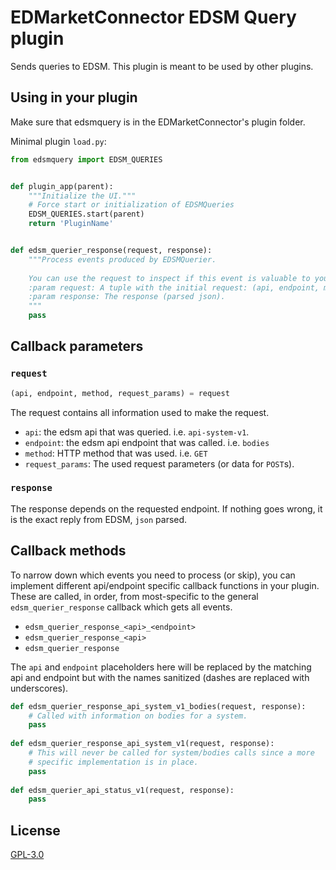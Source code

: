 # EDMarketConnector EDSM Query plugin

Sends queries to EDSM. This plugin is meant to be used by other plugins.

## Using in your plugin

Make sure that edsmquery is in the EDMarketConnector's plugin folder.

Minimal plugin `load.py`:    
```python
from edsmquery import EDSM_QUERIES


def plugin_app(parent):
    """Initialize the UI."""
    # Force start or initialization of EDSMQueries
    EDSM_QUERIES.start(parent)
    return 'PluginName'


def edsm_querier_response(request, response):
    """Process events produced by EDSMQuerier.
    
    You can use the request to inspect if this event is valuable to you.
    :param request: A tuple with the initial request: (api, endpoint, method, request_params)
    :param response: The response (parsed json).
    """
    pass
```

## Callback parameters
### `request`

```python
(api, endpoint, method, request_params) = request
```

The request contains all information used to make the request.
* `api`: the edsm api that was queried. i.e. `api-system-v1`.
* `endpoint`: the edsm api endpoint that was called. i.e. `bodies`
* `method`: HTTP method that was used. i.e. `GET`
* `request_params`: The used request parameters (or data for `POST`s).
 
### `response`

The response depends on the requested endpoint. If nothing goes wrong, it is the exact reply 
from EDSM, `json` parsed.

## Callback methods

To narrow down which events you need to process (or skip), you can implement different api/endpoint
specific callback functions in your plugin. These are called, in order, from most-specific to
the general `edsm_querier_response` callback which gets all events.

* `edsm_querier_response_<api>_<endpoint>`
* `edsm_querier_response_<api>`
* `edsm_querier_response`

The `api` and `endpoint` placeholders here will be replaced by the matching api and endpoint
but with the names sanitized (dashes are replaced with underscores).

```python
def edsm_querier_response_api_system_v1_bodies(request, response):
    # Called with information on bodies for a system.
    pass
    
def edsm_querier_response_api_system_v1(request, response):
    # This will never be called for system/bodies calls since a more
    # specific implementation is in place.
    pass
    
def edsm_querier_api_status_v1(request, response):
    pass
```

## License

[GPL-3.0](https://choosealicense.com/licenses/gpl-3.0/)